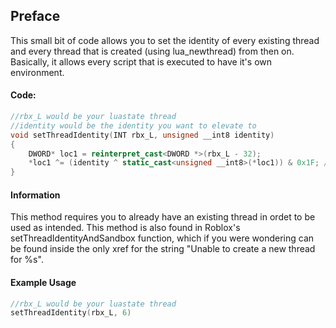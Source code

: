 ## Preface
This small bit of code allows you to set the identity of every existing thread and every thread that is created (using lua_newthread) from then on. Basically, it allows every script that is executed to have it's own environment.
#### Code:
```c++
//rbx_L would be your luastate thread
//identity would be the identity you want to elevate to
void setThreadIdentity(INT rbx_L, unsigned __int8 identity)
{
	DWORD* loc1 = reinterpret_cast<DWORD *>(rbx_L - 32);
	*loc1 ^= (identity ^ static_cast<unsigned __int8>(*loc1)) & 0x1F; //OPCODE POP
}
```
#### Information
This method requires you to already have an existing thread in ordet to be used as intended. This method is also found in Roblox's setThreadIdentityAndSandbox function, which if you were wondering can be found inside the only xref for the string "Unable to create a new thread for %s".

#### Example Usage
```c++
//rbx_L would be your luastate thread
setThreadIdentity(rbx_L, 6)
```
